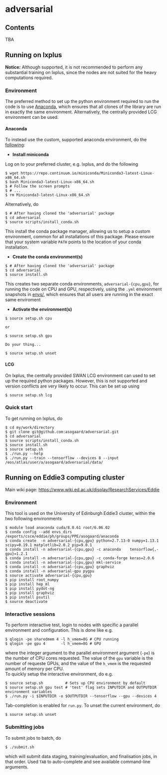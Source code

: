 # adversarial

## Contents

TBA


## Running on lxplus

**Notice:** Although supported, it is not recommended to perform any substantial
 training on lxplus, since the nodes are not suited for the heavy computations
 required.


### Environment

The preferred method to set up the python environment required to run the code
is to use [Anaconda](https://conda.io/docs/), which ensures that all clones of
the library are run in exactly the same environment. Alternatively, the
centrally provided LCG environment can be used.

#### Anaconda

To instead use the custom, supported anaconda environment, do the
[following](https://conda.io/docs/user-guide/tasks/manage-environments.html#building-identical-conda-environments):

- **Install miniconda**

Log on to your preferred cluster, e.g. lxplus, and do the following
```
$ wget https://repo.continuum.io/miniconda/Miniconda3-latest-Linux-x86_64.sh
$ bash Miniconda3-latest-Linux-x86_64.sh
$ # Follow the screen prompts
$ # ...
$ rm Miniconda3-latest-Linux-x86_64.sh
``` 
Alternatively, do
```
$ # After having cloned the 'adversarial' package
$ cd adversarial
$ source scripts/install_conda.sh
```
This install the conda package manager, allowing us to setup a custom
environment, common for all installations of this package. Please ensure that
your system variable `PATH` points to the location of your conda installation.

- **Create the conda environment(s)**

```
$ # After having cloned the 'adversarial' package
$ cd adversarial
$ source install.sh
```
This creates two separate conda environments, `adversarial-{cpu,gpu}`, for
running the code on CPU and GPU, respectively, using the `.yml` environment
snapshots in [envs/](envs/), which ensures that all users are running in the
exact same enviroment

- **Activate the environment(s)**

```
$ source setup.sh cpu

or

$ source setup.sh gpu

Do your thing...

$ source setup.sh unset
```

#### LCG

On lxplus, the centrally provided SWAN LCG environment can used to set up the
required python packages. However, this is not supported and version conflicts
are very likely to occur. This can be set up using
```
$ source setup.sh lcg
```

### Quick start

To get running on lxplus, do
```
$ cd my/work/directory
$ git clone git@github.com:asogaard/adversarial.git
$ cd adversarial
$ source scripts/install_conda.sh
$ source install.sh
$ source setup.sh
$ ./run.py --help
$ ./run.py --train --tensorflow --devices 8 --input /eos/atlas/user/a/asogaard/adversarial/data/
```



## Running on Eddie3 computing cluster

Main wiki page: https://www.wiki.ed.ac.uk/display/ResearchServices/Eddie


### Environment

This tool is used on the University of Edinburgh Eddie3 cluster, within the two following environments
```
$ module load anaconda cuda/8.0.61 root/6.06.02
$ conda config --add envs_dirs /exports/csce/eddie/ph/groups/PPE/asogaard/anaconda
$ conda create  -n adversarial-{cpu,gpu} python=2.7.13-0 numpy=1.13.1 scipy=0.19.1 matplotlib=2.0.2 pip=9.0.1
$ conda install -n adversarial-{cpu,gpu} -c anaconda    tensorflow{,-gpu}=1.2.1
$ conda install -n adversarial-{cpu,gpu} -c conda-forge keras=2.0.6
$ conda install -n adversarial-{cpu,gpu} mkl-service
$ conda install -n adversarial-{cpu,gpu} graphviz
$ conda install -n adversarial-gpu pygpu
$ source activate adversarial-{cpu,gpu}
$ pip install root_numpy
$ pip install hep_ml
$ pip install pydot-ng
$ pip install graphviz
$ pip install psutil
$ source deactivate
```


### Interactive sessions

To perform interactive test, login to nodes with specific a parallel environment and configuration. This is done like e.g.
```
$ qlogin -pe sharedmem 4 -l h_vmem=8G # CPU running
$ qlogin -pe gpu 4       -l h_vmem=8G # GPU 
```
where the integer argument to the parallel environment argument (`-pe`) is the number of CPU cores requested. The value of the `gpu` variable is the number of requeste GPUs, and the value of the `h_vmem` is the requested amount of memory per CPU.  
To quickly setup the interactive environment, do e.g.
```
$ source setup.sh          # Sets up CPU environment by default
$ source setup.sh gpu test # 'test' flag sets INPUTDIR and OUTPUTDIR environment variables
$ ./run.py -i $INPUTDIR -o $OUTPUTDIR --tensorflow --gpu --devices 4
```
Tab-completion is enabled for `run.py`.
To unset the current environment, do
```
$ source setup.sh unset
```


### Submitting jobs

To submit jobs to batch, do
```
$ ./submit.sh
```
which will submit data staging, training/evaluation, and finalisation jobs, in
that order. Used `TAB` to auto-complete and see available command-line arguments.
